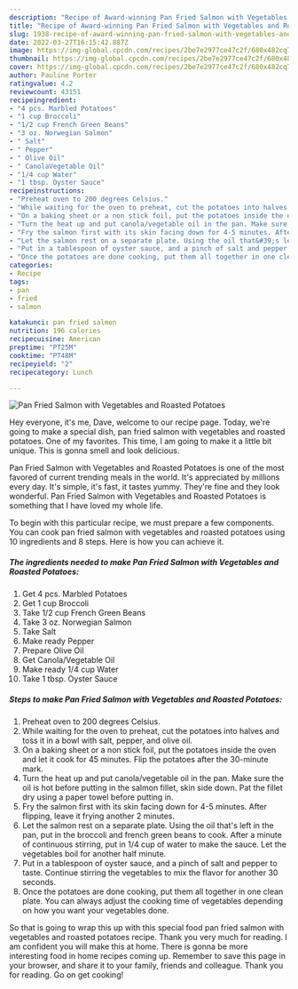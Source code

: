 ```yaml
---
description: "Recipe of Award-winning Pan Fried Salmon with Vegetables and Roasted Potatoes"
title: "Recipe of Award-winning Pan Fried Salmon with Vegetables and Roasted Potatoes"
slug: 1938-recipe-of-award-winning-pan-fried-salmon-with-vegetables-and-roasted-potatoes
date: 2022-03-27T16:15:42.887Z
image: https://img-global.cpcdn.com/recipes/2be7e2977ce47c2f/680x482cq70/pan-fried-salmon-with-vegetables-and-roasted-potatoes-recipe-main-photo.jpg
thumbnail: https://img-global.cpcdn.com/recipes/2be7e2977ce47c2f/680x482cq70/pan-fried-salmon-with-vegetables-and-roasted-potatoes-recipe-main-photo.jpg
cover: https://img-global.cpcdn.com/recipes/2be7e2977ce47c2f/680x482cq70/pan-fried-salmon-with-vegetables-and-roasted-potatoes-recipe-main-photo.jpg
author: Pauline Porter
ratingvalue: 4.2
reviewcount: 43151
recipeingredient:
- "4 pcs. Marbled Potatoes"
- "1 cup Broccoli"
- "1/2 cup French Green Beans"
- "3 oz. Norwegian Salmon"
- " Salt"
- " Pepper"
- " Olive Oil"
- " CanolaVegetable Oil"
- "1/4 cup Water"
- "1 tbsp. Oyster Sauce"
recipeinstructions:
- "Preheat oven to 200 degrees Celsius."
- "While waiting for the oven to preheat, cut the potatoes into halves and toss it in a bowl with salt, pepper, and olive oil."
- "On a baking sheet or a non stick foil, put the potatoes inside the oven and let it cook for 45 minutes. Flip the potatoes after the 30-minute mark."
- "Turn the heat up and put canola/vegetable oil in the pan. Make sure the oil is hot before putting in the salmon fillet, skin side down. Pat the fillet dry using a paper towel before putting in."
- "Fry the salmon first with its skin facing down for 4-5 minutes. After flipping, leave it frying another 2 minutes."
- "Let the salmon rest on a separate plate. Using the oil that&#39;s left in the pan, put in the broccoli and french green beans to cook. After a minute of continuous stirring, put in 1/4 cup of water to make the sauce. Let the vegetables boil for another half minute."
- "Put in a tablespoon of oyster sauce, and a pinch of salt and pepper to taste. Continue stirring the vegetables to mix the flavor for another 30 seconds."
- "Once the potatoes are done cooking, put them all together in one clean plate. You can always adjust the cooking time of vegetables depending on how you want your vegetables done."
categories:
- Recipe
tags:
- pan
- fried
- salmon

katakunci: pan fried salmon 
nutrition: 196 calories
recipecuisine: American
preptime: "PT25M"
cooktime: "PT48M"
recipeyield: "2"
recipecategory: Lunch

---
```



![Pan Fried Salmon with Vegetables and Roasted Potatoes](https://img-global.cpcdn.com/recipes/2be7e2977ce47c2f/680x482cq70/pan-fried-salmon-with-vegetables-and-roasted-potatoes-recipe-main-photo.jpg)

Hey everyone, it's me, Dave, welcome to our recipe page. Today, we're going to make a special dish, pan fried salmon with vegetables and roasted potatoes. One of my favorites. This time, I am going to make it a little bit unique. This is gonna smell and look delicious.

Pan Fried Salmon with Vegetables and Roasted Potatoes is one of the most favored of current trending meals in the world. It's appreciated by millions every day. It's simple, it's fast, it tastes yummy. They're fine and they look wonderful. Pan Fried Salmon with Vegetables and Roasted Potatoes is something that I have loved my whole life.




To begin with this particular recipe, we must prepare a few components. You can cook pan fried salmon with vegetables and roasted potatoes using 10 ingredients and 8 steps. Here is how you can achieve it.

<!--inarticleads1-->

##### The ingredients needed to make Pan Fried Salmon with Vegetables and Roasted Potatoes:

1. Get 4 pcs. Marbled Potatoes
1. Get 1 cup Broccoli
1. Take 1/2 cup French Green Beans
1. Take 3 oz. Norwegian Salmon
1. Take  Salt
1. Make ready  Pepper
1. Prepare  Olive Oil
1. Get  Canola/Vegetable Oil
1. Make ready 1/4 cup Water
1. Take 1 tbsp. Oyster Sauce




<!--inarticleads2-->

##### Steps to make Pan Fried Salmon with Vegetables and Roasted Potatoes:

1. Preheat oven to 200 degrees Celsius.
1. While waiting for the oven to preheat, cut the potatoes into halves and toss it in a bowl with salt, pepper, and olive oil.
1. On a baking sheet or a non stick foil, put the potatoes inside the oven and let it cook for 45 minutes. Flip the potatoes after the 30-minute mark.
1. Turn the heat up and put canola/vegetable oil in the pan. Make sure the oil is hot before putting in the salmon fillet, skin side down. Pat the fillet dry using a paper towel before putting in.
1. Fry the salmon first with its skin facing down for 4-5 minutes. After flipping, leave it frying another 2 minutes.
1. Let the salmon rest on a separate plate. Using the oil that&#39;s left in the pan, put in the broccoli and french green beans to cook. After a minute of continuous stirring, put in 1/4 cup of water to make the sauce. Let the vegetables boil for another half minute.
1. Put in a tablespoon of oyster sauce, and a pinch of salt and pepper to taste. Continue stirring the vegetables to mix the flavor for another 30 seconds.
1. Once the potatoes are done cooking, put them all together in one clean plate. You can always adjust the cooking time of vegetables depending on how you want your vegetables done.




So that is going to wrap this up with this special food pan fried salmon with vegetables and roasted potatoes recipe. Thank you very much for reading. I am confident you will make this at home. There is gonna be more interesting food in home recipes coming up. Remember to save this page in your browser, and share it to your family, friends and colleague. Thank you for reading. Go on get cooking!
